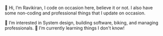 👋 Hi, I’m Ravikiran, I code on occasion here, believe it or not. I also have some non-coding and professional things that I update on occasion.


👀 I’m interested in System design, building software, biking, and managing professionals.
🌱 I’m currently learning things I don't know!
